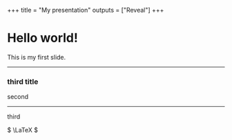 +++
title = "My presentation"
outputs = ["Reveal"]
+++

# Hello world!

This is my first slide.

---


### third title

second

---

third

$ \LaTeX $
